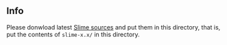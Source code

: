 
Info
----

Please donwload latest [Slime sources](https://github.com/slime/slime/releases)
and put them in this directory, that is, put the contents of `slime-x.x/`
in this directory.
